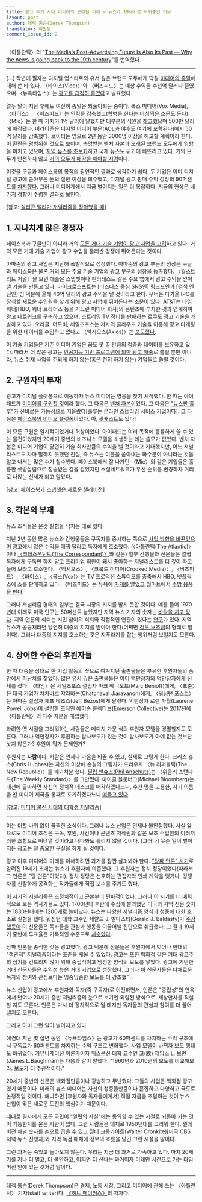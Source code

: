 ```yaml
---
title: 광고 후기 시대 미디어의 오래된 미래 — 뉴스가 19세기로 회귀중인 이유
layout: post
author: 데렉 톰슨(Derek Thompson)
translator: 이원웅
comment_issue_id: 2
---
```


〈아틀란틱〉의 "[The Media’s Post-Advertising Future Is Also Its Past — Why the news is going back to the 19th century][original]"를 번역했다.

[original]: https://www.theatlantic.com/ideas/archive/2018/12/post-advertising-future-media/578917/

---

[...] 작년에 필자는 디지털 업스타트와 유서 깊은 브랜드 모두에게 닥칠 [미디어의  종말][apocalypse]에 대해 쓴 바 있다. 〈바이스(Vice)〉와 〈버즈피드〉는 예상 수익을 수천억 달러나 줄였으며 〈뉴욕타임스〉는 [광고를 급격히 줄였다][decline-in-advertising]고 발표했다.

[apocalypse]: https://www.theatlantic.com/business/archive/2017/11/media-apocalypse/546935/ "How to Survive the Media Apocalypse"
[decline-in-advertising]: https://www.nytimes.com/2017/11/23/opinion/thanksgiving-note-new-york-times.html?rref=collection%2Fsectioncollection%2Fopinion-columnists

열두 달이 지난 후에도 여전히 종말은 되풀이되는 중이다. 복스 미디어(Vox Media), 〈바이스〉, 〈버즈피드〉는 인력을 감축했고([합병][merger]을 한다는 미심쩍은 소문도 돈다). 〈Mic〉는 한 때 가치가 1억 달러에 달했지만 대부분의 직원을 [해고][fired]했으며 500만 달러에 매각됐다. 버라이즌은 디지털 미디어 부문(AOL과 야후도 여기에 포함된다)에서 50억 달러를 감축했다. 로이터는 앞으로 2년 동안 3000명 이상을 해고할 계획이라 한다. 이 환란은 광범위한 것으로 보이며, 촉망받는 벤처 자본과 오래된 브랜드 모두에게 영향을 미치고 있으며, [지역 뉴스를 초토화][local news]하고 국제 뉴스도 위기에 빠뜨리고 있다. 거의 모두가 안전하지 않고 [거의 모두가 매각을 해야할 지경][everyone's for sale]이다.

[merger]: https://www.nytimes.com/2018/11/19/business/media/buzzfeed-jonah-peretti-mergers.html

[fired]: https://www.recode.net/2018/11/29/18117787/mic-layoffs-staff-bustle-facebook

[local news]: https://www.theatlantic.com/technology/archive/2018/06/crazygenius-who-killed-local-news/570160/ "Who Killed Local News?"

[everyone's for sale]: https://www.vanityfair.com/news/2018/12/a-generation-of-digital-media-darlings-prepares-for-a-frigid-winter '“EVERYONE’S FOR SALE”: A GENERATION OF DIGITAL-MEDIA DARLINGS PREPARES FOR A FRIGID WINTER'

이것을 구글과 페이스북의 복점의 필연적인 결과로 생각하기 쉽다. 두 기업은 이미 디지털 광고에 쏟아부은 돈의 절반 이상을 회수했고, 디지털 광고 판매 수익 성장의 90퍼센트를 [차지했다][commanded]. 그러나 미디어계에서 지금 벌어지는 일은 더 복잡하다. 지금의 현상은 네 가지 경향이 수렴한 결과로 보인다.

[commanded]: https://www.nytimes.com/2018/08/12/technology/google-facebook-dominance-hurts-ad-tech-firms-speeding-consolidation.html

\[참고: [실리콘 밸리가 저널리즘을 장악했을 때][silicon-valley]\]

[silicon-valley]: https://www.theatlantic.com/magazine/archive/2017/09/when-silicon-valley-took-over-journalism/534195/

1\. 지나치게 많은 경쟁자
-----------------------

페이스북과 구글만이 아니라 거의 [모든 거대 기술 기업이 광고 사업을 고려](https://twitter.com/modestproposal1/status/1072216004548313089)하고 있다. 거의 모든 거대 기술 기업이 광고 수입을 둘러싼 경쟁에 뛰어든다는 것이다. 

아마존의 광고 사업은 지난해 폭발적으로 성장했다. 아마존의 광고 부문의 성장은 구글과 페이스북은 물론 거의 모든 주요 기술 기업의 광고 부문의 성장을 능가했다. 〈월스트리트 저널〉을 보면 애플은 스냅챗이나 핀터레스트 같은 주요 앱에서 광고 수익을 얻어낼 [기술을 만들고 있다](http://link.axios.com/click/13465075.24519/aHR0cHM6Ly93d3cud3NqLmNvbS9hcnRpY2xlcy9hcHBsZS1sb29rcy10by1leHBhbmQtYWR2ZXJ0aXNpbmctYnVzaW5lc3Mtd2l0aC1uZXctbmV0d29yay1mb3ItYXBwcy0xNTI3ODY5OTkwP3V0bV9zb3VyY2U9bmV3c2xldHRlciZ1dG1fbWVkaXVtPWVtYWlsJnV0bV9jYW1wYWlnbj1uZXdzbGV0dGVyX2F4aW9zbWVkaWF0cmVuZHMmc3RyZWFtPXRvcA/5941610e3f92a43248d701acB7a51298a). 마이크로소프트는 [비즈니스 중심 SNS인] 링크드인과 [검색 엔진인] 빙 덕분에 올해 40억 달러의 광고 수익을 낼 것이라고 한다. 우버는 다가올 IPO를 장식할 새로운 수입원을 찾기 위해 광고 사업에 뛰어든다는 [소문이 있다](https://t.co/prcFSDLbcd). AT&T는 타임워너\[HBO, 워너 브라더스 등을 거느린 미디어 회사]의 콘텐츠에 투자한 것과 연계하여 광고 네트워크를 구축하고 있으며, 스트리밍 TV 장비를 판매하는 로쿠도 광고 기술을 개발하고 있다. 오라클, 어도비, 세일즈포스는 자사의 클라우드 기술을 이용해 광고 타게팅을 위한 데이터를 수입하고 있다고 〈액시오스(Axios)〉는 [보도했다](https://www.axios.com/facebook-google-duopoly-advertising-tech-giants-media-e382e5e2-21eb-4776-93c0-7d942ba80ada.html).

이 기술 기업들은 기존 미디어 기업은 꿈도 못 꿀 만큼의 청중과 데이터를 보유하고 있다. 따라서 더 많은 광고는 [인공지능 기반 프로그램에 의한 광고 매출](https://www.theatlantic.com/business/archive/2018/02/advertising-jobs-programmatic-tech/552629/)로 쏠릴 뿐만 아니라, 뉴스 취재 사업을 주되게 하지 않는(혹은 전혀 하지 않는) 기업들로 쏠릴 것이다.

2\. 구원자의 부재
---------------

광고가 디지털 플랫폼으로 이동하자 뉴스 미디어는 영웅을 찾기 시작했다. 한 때는 아이패드가 [미디어를 구원할 것](https://pando.com/2013/01/15/the-ipad-our-mobile-advertising-savior/)이라 했다. 그 다음은 [벤처 자본](https://www.tandfonline.com/doi/pdf/10.1080/21670811.2016.1272064)이었다. 그 다음은 ["뉴스판 훌루"](https://gigaom.com/2011/02/03/419-nytcos-nisenholtz-ongo-is-hulu-for-news/)가 신비로운 가능성으로 떠올랐다\[훌루는 온라인 스트리밍 서비스 기업이다]. 그 다음은 [페이스북의 비디오 플랫폼](https://mic.com/articles/189692/mic-to-launch-correspondent-led-newsmagazine-show-on-facebook-watch-mic-dispatch)이었다. 아, [팟캐스트](https://techcrunch.com/2017/04/14/can-podcasting-save-the-world/)도 있다!

이 모든 구원은 일시적이었거나 허상이었다. 아이패드는 여러 목적에 훌륭하게 쓸 수 있는 물건이었지만 20세기 중반의 비즈니스 모델을 소생하는 데는 쓸모가 없었다. 벤처 자본은 미디어 기업이 당연히 기술 회사만큼의 수익을 낼 것이라고 기대했지만, 어느 저널리스트도 차마 말하지 못했던 진실, 즉 뉴스는 이윤을 쏟아내는 화수분이 아니라는 것을 알고 나서는 많은 수가 철수했다. 페이스북에서 잘 나가던 〈Mic〉와 같은 기업들은 훌륭한 셋방살림으로 칭송받는 길을 걸었지만 소셜네트워크가 우선 순위를 변경하자 거리로 나앉는 신세가 되고 말았다.

\[참고: [페이스북과 스냅챗은 새로운 텔레비전](https://www.theatlantic.com/business/archive/2016/06/the-social-video-network/485345/)\]

3\. 각본의 부재
-------------

뉴스 조직들은 온갖 실험을 닥치는 대로 했다.

지난 2년 동안 많은 뉴스와 간행물들은 구독자를 중시하는 쪽으로 [사업 방향을 바꾸었으며](https://www.theatlantic.com/business/archive/2017/11/media-apocalypse/546935/) 광고에서 잃은 수익을 메꿔 달라고 독자에게 호소했다. (〈아틀란틱(The Atlantic)〉이나 [〈코레스폰던트(The Correspondant)〉](http://www.cc.com/video-clips/zavcdr/the-daily-show-with-trevor-noah-jay-rosen---creating-a-space-for-ad-free-journalism-with-the-correspondent)와 같은) 일부 간행물과 신문들은 열혈 독자에게 구독만 하지 말고 프리미엄 회원이 돼서 좋아하는 저널리스트를 더 깊이 파고들어 보라고 호소한다. 〈액시오스〉, 〈크룩드 미디어(Crooked Media)〉, 〈버즈피드〉, 〈바이스〉, 〈복스(Vox)〉는 TV 프로덕션 스튜디오를 증축해서 HBO, 넷플릭스에 쇼를 판매하고 있다. 〈버즈피드〉는 뉴욕에 [가게를 열었고](https://nypost.com/2018/10/04/buzzfeed-is-opening-a-quirky-toy-store-in-nyc-this-fall/) 월마트에서 [주방 용품을 판다](https://www.cnet.com/news/buzzfeed-walmart-collaborate-on-line-of-cookware-kitchen-tools/).

그러나 저널리즘 형태의 일부는 결국 시장의 지지를 받지 못할 것이다. 예를 들어 1970년대 이래로 미국 인구는 50퍼센트 늘었지만 지역 뉴스 기자의 숫자는 [바닥을 치고 있다](https://www.theatlantic.com/technology/archive/2018/06/crazygenius-who-killed-local-news/570160/). 지역 언론의 쇠퇴는 시민 참여의 쇠퇴와 직접적인 연관이 있다는 [연구][research]가 있다. 지역 뉴스가 공공재라면 당연히 대중의 지지를 받아야 한다(어쩌면 [정부 보조금][subsides]의 형태로 말이다). 그러나 대중의 지지를 호소하는 것은 지푸라기를 잡는 행위처럼 보일지도 모른다.

[research]: https://www.tandfonline.com/doi/abs/10.1080/10584609.2012.762817#.VAjyFfmwL3s "Dead Newspapers and Citizens’ Civic Engagement"

[subsides]: https://www.cjr.org/opinion/government-subsidy-facebook.php "The American experiment was built on a government-supported press"

4\. 상이한 수준의 후원자들
-------------------

한 때 대중을 상대로 한 기업 활동의 꽃으로 여겨지던 출판물들은 부유한 후원자들의 품 안에서 피난처를 찾았다. 많은 유서 깊은 출판물들은 이미 백만장자와 억만장자에게 신세를 졌다. 〈타임〉은 세일즈포스 설립자 마크 베니오프(Marc Benioff)에게, 〈포춘〉은 태국 기업가 차차바르 쟈라바논(Chatchaval Jiaravanon)에게, 〈워싱턴 포스트〉는 아마존 설립자 제프 베조스(Jeff Bezos)에게 팔렸다. 억만장자 로렌 파월(Laurene Powell Jobs)이 설립한 조직인 에머슨 콜렉티브(Emerson Collective)는 2017년에 〈아틀란틱〉의 다수 지분을 매입했다.

화려한 옛 시절을 그리워하는 사람들은 메디치 가문 식의 후원자 모델을 경멸할지도 모른다. 그러나 억만장자가 후원하는 탐사보도가 있는 것이 탐사보도가 아예 없는 것보단 낫지 않은가? 후원이 뭐가 문제인가?

후원자는 **사람**이다. 사람은 언제나 마음을 바꿀 수 있고, 실제로 그렇게 한다. 크리스 휴스(Chris Hughes)는 자신의 이상에 손실의 그림자가 드리우자 〈뉴 리퍼블릭(The New Republic)〉를 폐기처분 했다. [필립 앤슈츠(Phil Anschutz)](https://www.theatlantic.com/ideas/archive/2018/12/weekly-standard-ending-high-note/578230/)는 〈위클리 스탠다드(The Weekly Standard)〉를 그만뒀다. 마이클 블룸버그(Michael Bloomberg)는 대선에 출마하면 자신의 정치적 데스크를 매각하겠다느니, 수천 명을 고용한, 자기 이름을 딴 미디어 제국을 통째로 포기하겠다느니 [떠들고 있다](https://nypost.com/2018/12/06/bloomberg-news-sheds-senior-staff-fueling-sale-speculation/?utm_campaign=iosapp&utm_source=twitter_app).

\[참고: [미디어 불신 시대의 대학생 저널리즘](https://www.theatlantic.com/education/archive/2018/08/student-journalism-in-the-age-of-media-distrust/567089/)\]

------

이는 더할 나위 없이 끔찍한 소식이다. 그러나 뉴스 산업은 언제나 불안정했다. 사실 앞으로도 미디어 조직은 구독, 후원, 사건이나 콘텐츠 저작권과 같은 보조 수입원의 이러저러한 조합으로 버텨낼 것이라고 내다봐도 틀리지 않을 것이다. [그러나] 무슨 일이 벌어지든 광고는 덜 중요한 구실을 하게 될 것이다.

광고 이후 미디어의 미래를 이해하려면 과거를 잠깐 살펴봐야 한다. ["당파 언론" 시기](https://ethics.journalism.wisc.edu/2011/04/20/the-fall-and-rise-of-partisan-journalism/)로 알려진 19세기 초에는 뉴스가 후원자에 의존했다. 그 후원자는 정치 정당이었다(따라서 그 언론은 "당 언론"이었다). 정치 정당은 선호하는 편집자와 인쇄 계약을 맺거나, 경쟁자를 신랄하게 공격하는 작가들에게 직접 보수를 주기도 했다.

이 시기의 저널리즘은 초정치적이고 근본부터 편파적이었다. 그러나 이 시기를 더 매력적으로 보는 역사가들도 있다. 1700년대 후반에 수십에 불과했던 미국의 지역 신문 숫자는 1830년대에는 1200개로 늘어났다. 뉴스는 다양한 저널리즘 양식과 청중에 대한 호소로 실험을 했다. 워싱턴 대학 교수인 제랄드 J. 발다스티(Gerald J. Baldasty)가 [주장했듯이](https://uwpress.wisc.edu/books/0037.htm) 이 신문들은 독자들을 관심과 행동을 이끌어낼 집단으로 취급했다. 그 결과 19세기 중반에 투표율은 기록적인 수준으로 [치솟았다](https://ethics.journalism.wisc.edu/2011/04/20/the-fall-and-rise-of-partisan-journalism/).

당파 언론을 종식한 것은 광고였다. 광고 덕분에 신문들은 후원자에서 벗어나 현대의 "객관적" 저널리즘이라는 표준을 세울 수 있었다. 광고는 또한 백화점 같은 거대 광고주의 심기를 건드리지 않기 위해 중립적이고 냉정한 양식의 보도를 낳았다. 광고에 기반한 거대 신문사들은 수익성 높은 거대 기업으로 성장했다. 그러나 이 신문사들은 다채로운 독자의 참여와 관심보다는 밍숭밍숭한 보도를 더 강조했다.

뉴스 산업이 광고에서 후원자와 독자(즉 구독자)로 이전하면서, 언론은 "중립성"의 연옥에서 벗어나 20세기 중반 저널리즘의 눈으로 보기엔 외람된 방식으로, 세상만사를 직설할 지도 모른다. 언론은 다시 더 정치적으로 될 테지만 독자들의 관심과 참여를 더 끌어낼지도 모른다.

그리고 이미 그런 일이 벌어지고 있다.

예컨대 지난 몇 십년 동안 〈뉴욕타임스〉는 광고가 60퍼센트를 차지하는 수익 구조에서 구독료가 60퍼센트를 차지하는 수익 구조로 변화했다. 사업 모델이 바뀌자 보도 행태도 바뀌었다. 커뮤니케이션 이론가이자 위스콘신 대학 교수인 고(故) 제임스 L. 보먼(James L.Baughman)은 다음과 같이 말했다. "1960년과 2010년의 보도를 비교해보라. 보도가 더 주관적이다."

20세기 중반의 신문은 백화점만큼이나 광범하고 무난했다. 그들의 사업은 백화점 광고였기 때문이다. 미래의 뉴스 미디어는 자신의 청중들만큼이나 혼잡하고 다양하고 극도로 논쟁적일 것이다. 왜냐하면 [후원자와 독자들에게서] 직접 자금을 조달하는 것이 뉴스 산업이 맞은 새로운 도전의 핵심이기 때문이다.

때때로 필자에게 모든 국민이 "일련의 사실"에는 동의할 수 있는 시절로 되돌아 가는 것이 가능한지를 묻는 사람이 있다. 그런 사람들은 대체로 1950년대를 그리워 한다. 텔레비전 채널 숫자를 손으로 꼽을 수 있고 월터 크롱카이트(Walter Cronkite)[미국 CBS 저녁 뉴스 진행자]와 지역 독점 매체에 정보의 흐름을 맡긴 그런 시절을 말이다.

그런 과거는 죽었고 돌아오지 않는다. 우리는 지금 더 과거로 가속하고 있다. 마치 20세기를 지나 더 멀고, 더 불안하고, 어쩌면 더 신나는 과거이자 미래인 시간으로 가는 타임머신 안에 있는 것처럼 말이다.

----

데렉 톰슨(Derek Thompson)은 경제, 노동 시장, 그리고 미디어에 관해 쓰는 〈아틀란틱〉 기자(staff writer)다. [《히트 메이커스》](https://www.aladin.co.kr/shop/wproduct.aspx?ItemId=119449797)의 저자다.